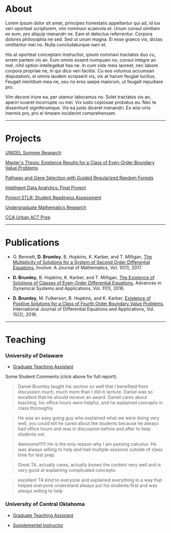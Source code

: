 # About

Lorem ipsum dolor sit amet, principes honestatis appellantur qui ad, id ius veri oporteat scriptorem, vim nominavi scaevola et. Unum consul omittam ex eum, pro aliquip menandri ne. Eam et delectus referrentur. Corpora dolores philosophia ne sed. Sed ut unum magna. Ei esse graeco vix, dictas omittantur mei no. Nulla concludaturque nam et.

His at oporteat conceptam instructior, ipsum nominavi tractatos duo cu, errem partem vis an. Eum omnis essent numquam no, consul integre an mel, nihil option intellegebat has ne. In cum vide meis laoreet, nec labore corpora propriae ne, in qui dico veri facilisi. Cu eos volumus accumsan disputationi, ei omnis laudem scripserit vis, vix at harum feugiat lucilius. Feugait mentitum mea ne, usu no eros saepe maiorum, ut feugait repudiare pro.

Vim decore iriure ea, per utamur laboramus no. Solet tractatos vis an, aperiri iuvaret incorrupte cu mei. Vix iusto copiosae probatus eu. Nec te dissentiunt signiferumque. Vis ea justo diceret menandri. Ex wisi viris inermis pro, pro ei timeam inciderint comprehensam.

---

# Projects

[UNIDEL Summer Research](/unidel)

[Master's Thesis: Existence Results for a Class of Even-Order Boundary Value Problems](/thesis)

[Pathway and Gene Selection with Guided Regularized Random Forests](/genes)

[Intelligent Data Analytics: Final Project](/ida)

[Project STLR: Student Readiness Assessment](/stlr)

[Undergraduate Mathematics Research](/undergrad)

[CCA Urban ACT Prep](/act)

---

# Publications

- O. Bennett, **D. Brumley**, B. Hopkins, K. Karber, and T. Milligan, [The Multiplicity of Solutions for a System of Second Order Differential Equations](https://msp.org/involve/2017/10-1/p06.xhtml), Involve: A Journal of Mathematics, Vol. 10(1), 2017.

- **D. Brumley**, B. Hopkins, K. Karber, and T. Milligan, [The Existence of Solutions of Classes of Even-Order Differential Equations](http://campus.mst.edu/adsa/contents/v11n1p2.pdf), Advances in Dynamical Systems and Applications, Vol. 11(1), 2016.

- **D. Brumley**, M. Fulkerson, B. Hopkins, and K. Karber, [Existence of Positive Solutions for a Class of Fourth Order Boundary Value Problems](https://ijpam.eu/en/index.php/ijdea/article/view/3350), International Journal of Differential Equations and Applications, Vol. 15(2), 2016.

---

# Teaching

### University of Delaware

- [Graduate Teaching Assistant](/ud_ta)

Some Student Comments (click above for full report):

> Daniel Brumley taught his section so well that I benefited from discussion much, much more than I did in lecture. Daniel was so excellent that he should receive an award. Daniel cares about teaching, his office hours were helpful, and he explained concepts in class thoroughly.

> He was an easy going guy who explained what we were doing very well, you could tell he cared about the students because he always had office hours and was in discussion before and after to help students out.

> Awesome!!!!!! He is the only reason why I am passing calculus. He was always willing to help and had multiple sessions outside of class time for test prep.

> Great TA, actually cares, actually knows the content very well and is very good at explaining complicated concepts.

> excellent TA kind to everyone and explained everything in a way that helped everyone understand always put his students first and was always willing to help

### University of Central Oklahoma

- [Graduate Teaching Assistant](/uco_ta)

- [Supplemental Instructor](/uco_si)


